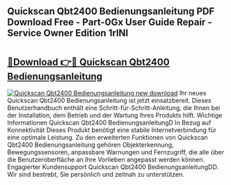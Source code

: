 ## Quickscan Qbt2400 Bedienungsanleitung PDF Download Free - Part-0Gx User Guide Repair - Service Owner Edition 1rlNI

# <h2><a href="http://df0yj07.blite.top/?on=Quickscan+Qbt2400+Bedienungsanleitung">🔗Download 👉🔴 Quickscan Qbt2400 Bedienungsanleitung</a></h2>

[![Quickscan Qbt2400 Bedienungsanleitung new download](https://i.imgur.com/lujVjoI.png)](http://df0yj07.blite.top/?on=Quickscan+Qbt2400+Bedienungsanleitung)
Ihr neues Quickscan Qbt2400 Bedienungsanleitung ist jetzt einsatzbereit. Dieses Benutzerhandbuch enthält eine Schritt-für-Schritt-Anleitung, die Ihnen bei der Installation, dem Betrieb und der Wartung Ihres Produkts hilft. Wichtige Informationen Quickscan Qbt2400 BedienungsanleitungD In Bezug auf Konnektivität Dieses Produkt benötigt eine stabile Internetverbindung für eine optimale Leistung. Zu den erweiterten Funktionen von Quickscan Qbt2400 Bedienungsanleitung gehören Objekterkennung, Bewegungssensoren, anpassbare Warnungen und Fernzugriff, die alle über die Benutzeroberfläche an Ihre Vorlieben angepasst werden können. Engagierter Kundensupport Quickscan Qbt2400 BedienungsanleitungDD. Wir sind bestrebt, Sie persönlich und zeitnah zu unterstützen.
